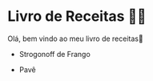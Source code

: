 # Livro de Receitas :woman_cook:



Olá, bem vindo ao meu livro de receitas:wave:

- Strogonoff de Frango

- Pavê

  
